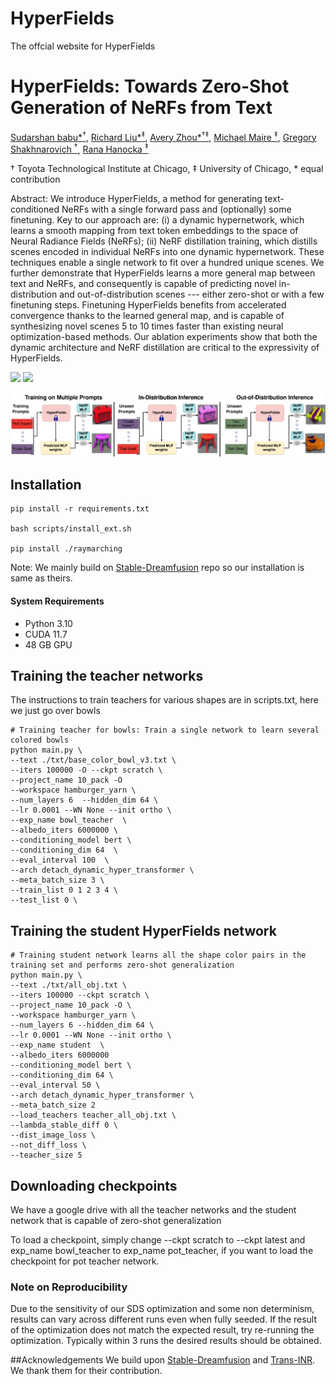 # HyperFields
The offcial website for HyperFields
# HyperFields: Towards Zero-Shot Generation of NeRFs from Text

[Sudarshan babu*<sup>&dagger;</sup>](https://people.cs.uchicago.edu/~sudarshan/), [Richard Liu*<sup>&ddagger;</sup>](https://rgliu.com/), [Avery Zhou*<sup>&dagger;&ddagger;</sup>](https://github.com/AveryZhou), [Michael Maire <sup>&ddagger;</sup>](https://people.cs.uchicago.edu/~mmaire/), [Gregory Shakhnarovich <sup>&dagger;</sup>](https://home.ttic.edu/~gregory/), [Rana Hanocka <sup>&ddagger;</sup>](https://people.cs.uchicago.edu/~ranahanocka/) 

&dagger; Toyota Technological Institute at Chicago, &ddagger; University of Chicago, * equal contribution

Abstract: We introduce HyperFields, a method for generating text-conditioned NeRFs with a single forward pass and (optionally) some finetuning. Key to our approach are: (i) a dynamic hypernetwork, which learns a smooth mapping from text token embeddings to the space of Neural Radiance Fields (NeRFs); (ii) NeRF distillation training, which distills scenes encoded in individual NeRFs into one dynamic hypernetwork. These techniques enable a single network to fit over a hundred unique scenes. We further demonstrate that HyperFields learns a more general map between text and NeRFs, and consequently is capable of predicting novel in-distribution and out-of-distribution scenes --- either zero-shot or with a few finetuning steps. Finetuning HyperFields benefits from accelerated convergence thanks to the learned general map, and is capable of synthesizing novel scenes 5 to 10 times faster than existing neural optimization-based methods. Our ablation experiments show that both the dynamic architecture and NeRF distillation are critical to the expressivity of HyperFields.

<!-- ### [[Project Page](https://threedle.github.io/hyperfields/)] [[ArXiv]()] -->
<a href=""><img src="https://img.shields.io/badge/arXiv-HyperFields-b31b1b.svg" height=22.5></a>
<a href="https://threedle.github.io/hyperfields"><img src="https://img.shields.io/website?down_color=lightgrey&down_message=offline&label=Project%20Page&up_color=lightgreen&up_message=online&url=https%3A%2F%2Fpals.ttic.edu%2Fp%2Fscore-jacobian-chaining" height=22.5></a>

![teaser](./static/images/figures/HyperFields_teaser_RLfix.jpg)


## Installation


```
pip install -r requirements.txt

bash scripts/install_ext.sh

pip install ./raymarching
```
Note: We mainly build on [Stable-Dreamfusion](https://github.com/ashawkey/stable-dreamfusion) repo so our installation is same as theirs.

#### System Requirements
- Python 3.10
- CUDA 11.7
- 48 GB GPU


## Training the teacher networks
The instructions to train teachers for various shapes are in scripts.txt, here we just go over bowls
```
# Training teacher for bowls: Train a single network to learn several colored bowls
python main.py \
--text ./txt/base_color_bowl_v3.txt \
--iters 100000 -O --ckpt scratch \
--project_name 10_pack -O 
--workspace hamburger_yarn \ 
--num_layers 6  --hidden_dim 64 \
--lr 0.0001 --WN None --init ortho \
--exp_name bowl_teacher  \ 
--albedo_iters 6000000 \ 
--conditioning_model bert \
--conditioning_dim 64  \
--eval_interval 100  \
--arch detach_dynamic_hyper_transformer \ 
--meta_batch_size 3 \
--train_list 0 1 2 3 4 \ 
--test_list 0 \
```

## Training the student HyperFields network
```
# Training student network learns all the shape color pairs in the training set and performs zero-shot generalization
python main.py \ 
--text ./txt/all_obj.txt \
--iters 100000 --ckpt scratch \
--project_name 10_pack -O \
--workspace hamburger_yarn \ 
--num_layers 6 --hidden_dim 64 \ 
--lr 0.0001 --WN None --init ortho \  
--exp_name student  \
--albedo_iters 6000000 
--conditioning_model bert \  
--conditioning_dim 64 \ 
--eval_interval 50 \ 
--arch detach_dynamic_hyper_transformer \
--meta_batch_size 2 
--load_teachers teacher_all_obj.txt \
--lambda_stable_diff 0 \
--dist_image_loss \
--not_diff_loss \
--teacher_size 5
```
## Downloading checkpoints
We have a google drive with all the teacher networks and the student network that is capable of zero-shot generalization

To load a checkpoint, simply change --ckpt scratch to --ckpt latest and exp_name bowl_teacher to exp_name pot_teacher, if you want to load the checkpoint for pot teacher network.

### Note on Reproducibility
Due to the sensitivity of our SDS optimization and some non determinism, results can vary across different runs even when fully seeded. If the result of the optimization does not match the expected result, try re-running the optimization. Typically within 3 runs the desired results should be obtained.

##Acknowledgements
We build upon [Stable-Dreamfusion](https://github.com/ashawkey/stable-dreamfusion) and [Trans-INR](https://github.com/yinboc/trans-inr). We thank them for their contribution.






